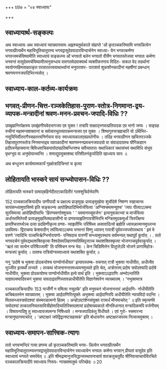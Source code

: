 +++
title = "०४ स्वाध्यायः"

+++
## स्वाध्यायार्थ-सङ्कल्पः

अथ स्वाध्यायः अथ स्वाध्यायं व्याख्यास्यामः 
अह्नश्चतुर्थकाले संप्राप्ते 'ओं कृतञ्चकरिष्यामि भगवन्नित्येन भगवत्प्रीत्यर्थेन महाविभूतिचातुराम्य भगवद्वासुदेवपादारविन्दार्चनेन स्वाध्या- येन भगवत्कर्मणा भगवन्तमर्चयिष्यामीति स्वाध्यायं सङ्कल्प्य ओं भगवतो बलेन भगवतो वीर्येण भगवतस्तेजसा भगवतः कर्मणा भनवन्तं वासुदेवमर्चयिष्यामीत्यनुसन्धाय वावगतवेदवाक्यार्थ व्यक्तीकरणाय विदित- सकल वेद तदर्थानां स्वयोगमहिमसाक्षात्कृत परावरतत्त्वयाथार्थ्यानां मनुपराशर- पाराशर्य शुकशौनकादीनां महर्षीणां प्रबन्धान् श्रवणमननजपादिभिरभ्यसेत् । 

## स्वाध्याय-काल-कर्तव्य-कार्यक्रमः
## भगवत्-प्रीणन-चित्त-रञ्जकेतिहास-पुराण-स्तोत्र-निगमान्त-द्वय-व्यापक-मन्त्रादीनां श्रवण-मनन-प्रवचन-जपादि-विधिः ??

उपबृह्मनिरपेक्षस्य उपबृंहणीयवेदभागजप एव युक्तः ! तत्रापि साक्षाद्भगवत्प्रतिपादक एव भागो जप्यः । सङ्ग्रह रुचीनां महामन्त्रशक्तानां च सर्वसारभूतव्यापकमन्त्रजप एव युक्तः । शिष्यगुरुसत्रह्मचारि यो ऽर्थिभिर- नसूयिभिर्वीतरागैस्सहतत्त्वनिर्णयाय वादः स्वाध्यायकालएवप्रवर्तनीयः । तदिह भगवत्प्रीणन खचित्तरञ्जके तिहासपुराणस्तोत्र निगमान्तद्र्य व्यापकादीनां श्रवणमननप्रवचनजपादयो वा संवादादयश्च यौगिकज्ञान प्रदीपस्नेहायमाना बिविधवाचिकपापोदयप्रतिबन्धिनश्च सर्वेव्यापाराः यथाधिकारं यथासंभवं यथाविधि संभूय पृथग्भूय वा अनुष्ठेयाभवन्ति । शमाद्युपयुक्तशब्द परिशीलनंकुर्यादिति खाध्याय सारः ॥ 


अथ बन्धुजन कार्यमात्मकार्यं गृहक्षेत्रादिचिन्तां च कृत्वा 

## लोहितायति भास्करे सायं सन्ध्योपासन-विधिः ??

लोहितायति भास्करे ग्रामाद्बहिर्नदीतटाकादितीरं गतश्शुचिर्दर्भपाणिः 
 
152 
पञ्चकालक्रियादीपः 
पाणीपादौ च प्रक्षाल्य प्राङ्मुखः प्रत्यङ्मुखोवा शुचौदेशे निषण्ण स्खाचान्तः सायंसन्ध्यामुपासिष्ये इति सङ्कल्न्य आपोहिष्ठादिभिर्मार्जयित्वा 'अग्निश्चमामन्युश्च' 'त्यपः पीत्वाऽऽचम्य सुरभिमत्या आपोहिष्ठीयाभिः 'हिरण्यवर्णाश्शुचयः ' ' पवमानस्सुवर्जनः' इत्यनुवाकाभ्यां च मार्जयित्वा अर्धास्तमितेरवौ प्रत्यङ्मुखस्तिष्ठन्नासीनो वा प्रणवव्याहृतिगायत्रीभिरभि 
मन्त्रितमुदकमूर्ध्वं त्रिरुत्क्षिप्य प्रायश्चित्तार्घ्यञ्च दत्वा प्रदक्षिणीकृत्य प्रणव- व्याहृतीभिः परिषिच्य असावादित्यो ब्रह्मेति ध्यायन्नात्मानमुपलभ्य उपविश्य- द्विराचम्य केशवादीन् तर्पयित्वाऽऽचम्य भगवन्तं विष्णु ध्यायन् गायत्रीं पूर्ववज्जप्त्वोपस्थाय ' इमं मे वरुणे 'त्यादिभिः पञ्चभिर्ऋग्भिर्नारायणो- पनिषदाच वारुणीं सन्ध्यामुपस्थाय सर्वमन्यत् यथापूर्वं कुर्यात् । . 
ततो भगवदर्चनं पूर्ववद्यथाशक्तिकृत्वा वैश्वदेववलिहरणमतिथिपूजाञ्च यथाशक्तिक्कृत्वा भोजनञ्चपूर्ववत्कुर्यात् । 'ऋतं त्वा सत्येन परिषिञ्जामी' ति परिषेचन मन्त्र भेदः । केन चिन्निमित्तेन विलुप्तेऽपि भोजने प्राणामिहोत्र- मन्त्रजपं कुर्यात् । ततश्च रात्रियोग्यस्वाध्यायं यथाशक्ति कुर्यात् ॥ 



ननु 'प्रदोषे च भुक्त्वा प्रोदकयोश्च पाण्योर्नाधीयत' इत्यापस्तम्ब- वचनात् रात्रौ भुक्त्वा नाधीयीत, अधीत्यैव भुञ्जीत इत्यर्थो लभ्यते । तत्कथं भोजनानन्तरमध्ययनमुच्यते इति चेत्, अत्रोत्तरम् प्रदोष त्रयोदश्यादि प्रदोषे नाधीयीत, भुक्त्वा प्रोदकयोश्च पाण्योर्नाधीयीत इत्ये वार्थ इति । भुक्त्वाऽऽद्रपाणिः अम्भोऽन्तरिति याज्ञवल्क्यादिवचनं भुक्त्वा यावदाद्रपाणिस्तावन्नाधीयीतेति विज्ञानेश्वरेण व्याख्यातम् । 'नभुक्तमात्र 
 
पञ्चकालक्रियादीपः 
153 
नाजीर्णे न वमित्वा नसूतके' इति मनुवचनं भोजनानन्तरं आर्द्रपाणि- र्नाधीयीतेति कचिबल्लभेन व्याख्यातम् । भुक्त्वा आर्द्रपाणिरित्युक्तेः अभुक्त्वा आर्द्रपाणिरपि अधीयीतेति न्यायविदो वदन्ति । 
मितसन्ध्यस्त्रयोदश्यां संस्मरन्नात्मनो हितम् । अन्होऽष्टांशेनसंयुक्तं रात्र्यर्धं मौनमाचरेत् ' ॥ 
इति स्मृत्यर्णवे त्रयोदश्यां तत्कालनियतसावित्रीहोमादिव्यतिरिक्तदशायां प्रदोषाख्यकाले मौनविधानात् मन्त्रादिकमपि वर्जनीयम् । विष्वयनादिषु तु स्वाध्यायजपमन्त्र निषिध्यते । मन्त्रजपादिकंतु विधीयते । एवं गुरो- स्समारभ्य मन्त्रानुष्ठानमाचरेत् । 
'अष्टाक्षरं जपेद्विद्वानष्टसहस्रकं' इति बोधायनेन अष्टाक्षरजपस्य नित्यत्वमुक्तम् । 

## स्वाध्याय-समापन-सात्त्विक-त्यागः

ततो भगवन्मन्दिरं गत्वा प्रणम्य ओं कृतञ्चकरिष्यामि भगव- न्नित्येन भगवत्प्रीत्यर्थेन महाविभूतिचातुरात्म्यभगवद्वासुदेवपादारविन्दार्चनेन स्वाध्यायेन भगवतः कर्मणा भगवान् प्रीयतां वासुदेव इति स्वाध्यायं भगवते समर्पयेत् ॥ 
.इति श्रीमद्रामानुजसिद्धान्तस्थापनाचार्य शतक्रतुचतुर्वेद श्रीनिवासाचार्यविरचिते पञ्चकालक्रियादीपे स्वाध्याय निरूप- 
णाख्यश्वतुर्थः परिच्छेदः ॥ 
20 
